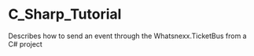 C_Sharp_Tutorial
================

Describes how to send an event through the Whatsnexx.TicketBus from a C# project